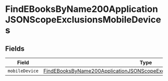 # FindEBooksByName200ApplicationJSONScopeExclusionsMobileDevices


## Fields

| Field                                                                                                                                                                               | Type                                                                                                                                                                                | Required                                                                                                                                                                            | Description                                                                                                                                                                         |
| ----------------------------------------------------------------------------------------------------------------------------------------------------------------------------------- | ----------------------------------------------------------------------------------------------------------------------------------------------------------------------------------- | ----------------------------------------------------------------------------------------------------------------------------------------------------------------------------------- | ----------------------------------------------------------------------------------------------------------------------------------------------------------------------------------- |
| `mobileDevice`                                                                                                                                                                      | [FindEBooksByName200ApplicationJSONScopeExclusionsMobileDevicesMobileDevice](../../models/operations/findebooksbyname200applicationjsonscopeexclusionsmobiledevicesmobiledevice.md) | :heavy_minus_sign:                                                                                                                                                                  | N/A                                                                                                                                                                                 |